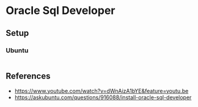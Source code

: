 # Oracle Sql Developer

## Setup
### Ubuntu
```

```

## References
* https://www.youtube.com/watch?v=dWnAizA1bYE&feature=youtu.be
* https://askubuntu.com/questions/916088/install-oracle-sql-developer
